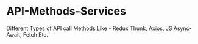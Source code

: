 # API-Methods-Services
Different Types of API call Methods Like - Redux Thunk, Axios, JS Async-Await, Fetch Etc.
